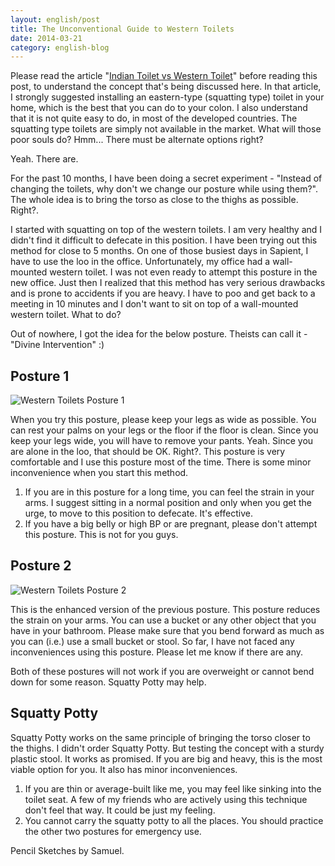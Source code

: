 ```yaml
---
layout: english/post
title: The Unconventional Guide to Western Toilets
date: 2014-03-21
category: english-blog
---
```


Please read the article "[Indian Toilet vs Western Toilet]({{site.home}}/english/blog/english/indian-toilet-vs-western-toilet/)" before reading this post, to understand the concept that's being discussed here. In that article, I strongly suggested installing an eastern-type (squatting type) toilet in your home, which is the best that you can do to your colon. I also understand that it is not quite easy to do, in most of the developed countries. The squatting type toilets are simply not available in the market. What will those poor souls do? Hmm... There must be alternate options right?

Yeah. There are.

For the past 10 months, I have been doing a secret experiment - "Instead of changing the toilets, why don't we change our posture while using them?". The whole idea is to bring the torso as close to the thighs as possible. Right?.

I started with squatting on top of the western toilets. I am very healthy and I didn't find it difficult to defecate in this position. I have been trying out this method for close to 5 months. On one of those busiest days in Sapient, I have to use the loo in the office. Unfortunately, my office had a wall-mounted western toilet. I was not even ready to attempt this posture in the new office. Just then I realized that this method has very serious drawbacks and is prone to accidents if you are heavy. I have to poo and get back to a meeting in 10 minutes and I don't want to sit on top of a wall-mounted western toilet. What to do?

Out of nowhere, I got the idea for the below posture. Theists can call it - "Divine Intervention" :)

## Posture 1

![Western Toilets Posture 1]({{site.english.blog.downloads}}/using-western-toilets-posture-1.jpg)

When you try this posture, please keep your legs as wide as possible. You can rest your palms on your legs or the floor if the floor is clean. Since you keep your legs wide, you will have to remove your pants. Yeah. Since you are alone in the loo, that should be OK. Right?. This posture is very comfortable and I use this posture most of the time. There is some minor inconvenience when you start this method.

1. If you are in this posture for a long time, you can feel the strain in your arms. I suggest sitting in a normal position and only when you get the urge, to move to this position to defecate. It's effective.
2. If you have a big belly or high BP or are pregnant, please don't attempt this posture. This is not for you guys.

## Posture 2

![Western Toilets Posture 2]({{site.english.blog.downloads}}/using-western-toilets-posture-2.jpg)

This is the enhanced version of the previous posture. This posture reduces the strain on your arms. You can use a bucket or any other object that you have in your bathroom. Please make sure that you bend forward as much as you can (i.e.) use a small bucket or stool. So far, I have not faced any inconveniences using this posture. Please let me know if there are any.

Both of these postures will not work if you are overweight or cannot bend down for some reason. Squatty Potty may help.

## Squatty Potty

Squatty Potty works on the same principle of bringing the torso closer to the thighs. I didn't order Squatty Potty. But testing the concept with a sturdy plastic stool. It works as promised. If you are big and heavy, this is the most viable option for you. It also has minor inconveniences.

1. If you are thin or average-built like me, you may feel like sinking into the toilet seat. A few of my friends who are actively using this technique don't feel that way. It could be just my feeling.
2. You cannot carry the squatty potty to all the places. You should practice the other two postures for emergency use.

Pencil Sketches by Samuel.
